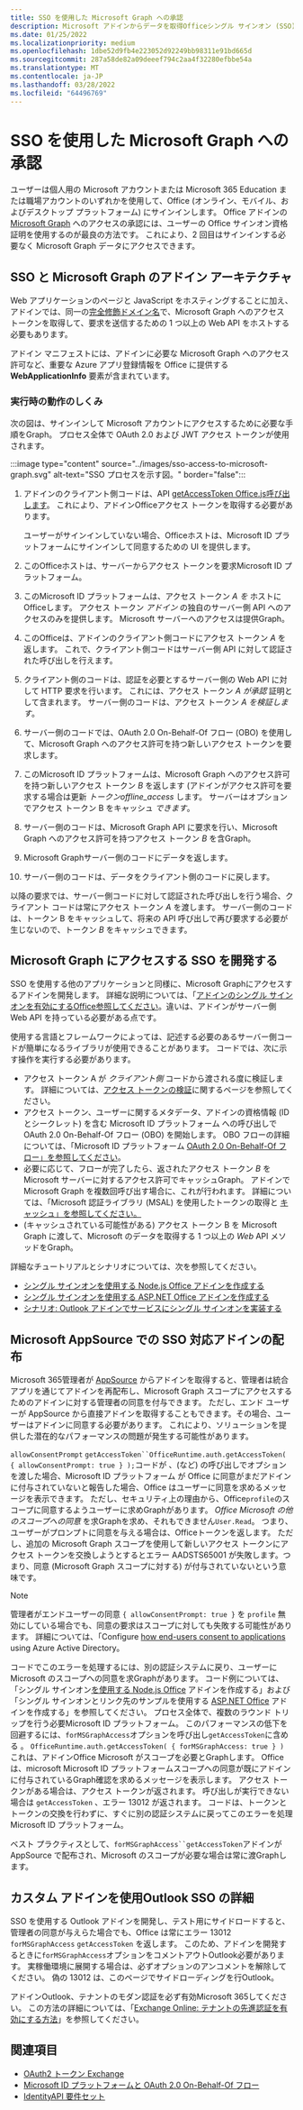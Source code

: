 ```yaml
---
title: SSO を使用した Microsoft Graph への承認
description: Microsoft アドインからデータを取得Officeシングル サインオン (SSO) を使用する方法について説明Graph。
ms.date: 01/25/2022
ms.localizationpriority: medium
ms.openlocfilehash: 1dbe52d9fb4e223052d92249bb98311e91bd665d
ms.sourcegitcommit: 287a58de82a09deeef794c2aa4f32280efbbe54a
ms.translationtype: MT
ms.contentlocale: ja-JP
ms.lasthandoff: 03/28/2022
ms.locfileid: "64496769"
---
```

# <a name="authorize-to-microsoft-graph-with-sso"></a>SSO を使用した Microsoft Graph への承認

ユーザーは個人用の Microsoft アカウントまたは Microsoft 365 Education または職場アカウントのいずれかを使用して、Office (オンライン、モバイル、およびデスクトップ プラットフォーム) にサインインします。 Office アドインの [Microsoft Graph](https://developer.microsoft.com/graph/docs) へのアクセスの承認には、ユーザーの Office サインオン資格証明を使用するのが最良の方法です。 これにより、2 回目はサインインする必要なく Microsoft Graph データにアクセスできます。

## <a name="add-in-architecture-for-sso-and-microsoft-graph"></a>SSO と Microsoft Graph のアドイン アーキテクチャ

Web アプリケーションのページと JavaScript をホスティングすることに加え、アドインでは、同一の[完全修飾ドメイン名](/windows/desktop/DNS/f-gly#_dns_fully_qualified_domain_name_fqdn__gly)で、Microsoft Graph へのアクセス トークンを取得して、要求を送信するための 1 つ以上の Web API をホストする必要もあります。

アドイン マニフェストには、アドインに必要な Microsoft Graph へのアクセス許可など、重要な Azure アプリ登録情報を Office に提供する **WebApplicationInfo** 要素が含まれています。

### <a name="how-it-works-at-runtime"></a>実行時の動作のしくみ

次の図は、サインインして Microsoft アカウントにアクセスするために必要な手順をGraph。 プロセス全体で OAuth 2.0 および JWT アクセス トークンが使用されます。

:::image type="content" source="../images/sso-access-to-microsoft-graph.svg" alt-text="SSO プロセスを示す図。" border="false":::

1. アドインのクライアント側コードは、API [getAccessToken Office.js呼び出します](/javascript/api/office-runtime/officeruntime.auth#office-runtime-officeruntime-auth-getaccesstoken-member(1))。 これにより、アドインOfficeアクセス トークンを取得する必要があります。

    ユーザーがサインインしていない場合、Officeホストは、Microsoft ID プラットフォームにサインインして同意するための UI を提供します。

2. このOfficeホストは、サーバーからアクセス トークンを要求Microsoft ID プラットフォーム。
3. このMicrosoft ID プラットフォームは、アクセス トークン *A を* ホストにOfficeします。 アクセス トークン *アドイン* の独自のサーバー側 API へのアクセスのみを提供します。 Microsoft サーバーへのアクセスは提供Graph。
4. このOfficeは、アドインのクライアント側コードにアクセス トークン *A* を返します。 これで、クライアント側コードはサーバー側 API に対して認証された呼び出しを行えます。
5. クライアント側のコードは、認証を必要とするサーバー側の Web API に対して HTTP 要求を行います。 これには、アクセス トークン *A が承認* 証明として含まれます。 サーバー側のコードは、アクセス トークン *A を検証します*。
6. サーバー側のコードでは、OAuth 2.0 On-Behalf-Of フロー (OBO) を使用して、Microsoft Graph へのアクセス許可を持つ新しいアクセス トークンを要求します。
7. このMicrosoft ID プラットフォームは、Microsoft Graph へのアクセス許可を持つ新しいアクセス トークン *B* を返します (アドインがアクセス許可を要求する場合は更新 *トークンoffline_access* します。 サーバーはオプションでアクセス トークン B をキャッシュ *できます*。
8. サーバー側のコードは、Microsoft Graph API に要求を行い、Microsoft Graph へのアクセス許可を持つアクセス トークン *B* を含Graph。
9. Microsoft Graphサーバー側のコードにデータを返します。
10. サーバー側のコードは、データをクライアント側のコードに戻します。

以降の要求では、サーバー側コードに対して認証された呼び出しを行う場合、クライアント コードは常にアクセス トークン *A* を渡します。 サーバー側のコードは、トークン B をキャッシュして、将来の API 呼び出しで再び要求する必要が生じないので、トークン *B* をキャッシュできます。

## <a name="develop-an-sso-add-in-that-accesses-microsoft-graph"></a>Microsoft Graph にアクセスする SSO を開発する

SSO を使用する他のアプリケーションと同様に、Microsoft Graphにアクセスするアドインを開発します。 詳細な説明については、「[アドインのシングル サインオンを有効にするOffice参照してください](../develop/sso-in-office-add-ins.md)。違いは、アドインがサーバー側 Web API を持っている必要がある点です。

使用する言語とフレームワークによっては、記述する必要のあるサーバー側コードが簡単になるライブラリが使用できることがあります。 コードでは、次に示す操作を実行する必要があります。

* アクセス トークン A が *クライアント側* コードから渡される度に検証します。 詳細については、[アクセス トークンの検証](sso-in-office-add-ins.md#pass-the-access-token-to-server-side-code)に関するページを参照してください。
* アクセス トークン、ユーザーに関するメタデータ、アドインの資格情報 (ID とシークレット) を含む Microsoft ID プラットフォーム への呼び出しで OAuth 2.0 On-Behalf-Of フロー (OBO) を開始します。 OBO フローの詳細については、「Microsoft ID プラットフォーム [OAuth 2.0 On-Behalf-Of フロー」を参照してください](/azure/active-directory/develop/v2-oauth2-on-behalf-of-flow)。
* 必要に応じて、フローが完了したら、返されたアクセス トークン *B* を Microsoft サーバーに対するアクセス許可でキャッシュGraph。 アドインで Microsoft Graph を複数回呼び出す場合に、これが行われます。 詳細については、「Microsoft 認証ライブラリ (MSAL) を使用したトークンの取得と [キャッシュ」を参照してください。](/azure/active-directory/develop/msal-acquire-cache-tokens)
* (キャッシュされている可能性がある) アクセス トークン B を Microsoft Graph に渡して、Microsoft のデータを取得する 1 つ以上の *Web* API メソッドをGraph。

詳細なチュートリアルとシナリオについては、次を参照してください。

* [シングル サインオンを使用する Node.js Office アドインを作成する](create-sso-office-add-ins-nodejs.md)
* [シングル サインオンを使用する ASP.NET Office アドインを作成する](create-sso-office-add-ins-aspnet.md)
* [シナリオ: Outlook アドインでサービスにシングル サインオンを実装する](../outlook/implement-sso-in-outlook-add-in.md)

## <a name="distributing-sso-enabled-add-ins-in-microsoft-appsource"></a>Microsoft AppSource での SSO 対応アドインの配布

Microsoft 365管理者が [AppSource](https://appsource.microsoft.com) からアドインを取得すると、管理者は統合アプリを通じてアドインを再配布し、[](/microsoft-365/admin/manage/test-and-deploy-microsoft-365-apps)Microsoft Graph スコープにアクセスするためのアドインに対する管理者の同意を付与できます。 ただし、エンド ユーザーが AppSource から直接アドインを取得することもできます。その場合、ユーザーはアドインに同意する必要があります。 これにより、ソリューションを提供した潜在的なパフォーマンスの問題が発生する可能性があります。

`allowConsentPrompt` `getAccessToken``OfficeRuntime.auth.getAccessToken( { allowConsentPrompt: true } );`コードが 、(など) の呼び出しでオプションを渡した場合、Microsoft ID プラットフォーム が Office に同意がまだアドインに付与されていないと報告した場合、Office はユーザーに同意を求めるメッセージを表示できます。 ただし、セキュリティ上の理由から、Office`profile`のスコープに同意するようユーザーに求めGraphがあります。 *Office Microsoft の他のスコープへの同意* を求Graphを求め、それもできません`User.Read`。 つまり、ユーザーがプロンプトに同意を与える場合は、Officeトークンを返します。 ただし、追加の Microsoft Graph スコープを使用して新しいアクセス トークンにアクセス トークンを交換しようとするとエラー AADSTS65001 が失敗します。つまり、同意 (Microsoft Graph スコープに対する) が付与されていないという意味です。

> [!NOTE]
> 管理者がエンドユーザーの同意 `{ allowConsentPrompt: true }` を `profile` 無効にしている場合でも、同意の要求はスコープに対しても失敗する可能性があります。 詳細については、「Configure [how end-users consent to applications](/azure/active-directory/manage-apps/configure-user-consent) using Azure Active Directory。

コードでこのエラーを処理するには、別の認証システムに戻り、ユーザーに Microsoft のスコープへの同意を求Graphがあります。 コード例については、「シングル サインオン[を使用する Node.js Office](create-sso-office-add-ins-nodejs.md) アドインを作成する」および「シングル サインオンとリンク先のサンプルを使用する [ASP.NET Office](create-sso-office-add-ins-aspnet.md) アドインを作成する」を参照してください。 プロセス全体で、複数のラウンド トリップを行う必要Microsoft ID プラットフォーム。 このパフォーマンスの低下を回避するには、`forMSGraphAccess`オプションを呼び出し`getAccessToken`に含める 。 `OfficeRuntime.auth.getAccessToken( { forMSGraphAccess: true } )` これは、アドインOffice Microsoft がスコープを必要とGraphします。 Officeは、microsoft Microsoft ID プラットフォームスコープへの同意が既にアドインに付与されているGraph確認を求めるメッセージを表示します。 アクセス トークンがある場合は、アクセス トークンが返されます。 呼び出しが実行できない場合は `getAccessToken` 、エラー 13012 が返されます。 コードは、トークンとトークンの交換を行わずに、すぐに別の認証システムに戻ってこのエラーを処理Microsoft ID プラットフォーム。

ベスト プラクティスとして、`forMSGraphAccess``getAccessToken`アドインが AppSource で配布され、Microsoft のスコープが必要な場合は常に渡Graphします。

## <a name="details-on-sso-with-an-outlook-add-in"></a>カスタム アドインを使用Outlook SSO の詳細

SSO を使用する Outlook アドインを開発し、テスト用にサイドロードすると、管理者の同意が与えらた場合でも、Office は常にエラー 13012 `forMSGraphAccess` `getAccessToken` を返します。 このため、アドインを開発するときに`forMSGraphAccess`オプションをコメントアウトOutlook必要があります。 実稼働環境に展開する場合は、必ずオプションのアンコメントを解除してください。 偽の 13012 は、このページでサイドローディングを行Outlook。

アドインOutlook、テナントのモダン認証を必ず有効Microsoft 365してください。 この方法の詳細については、「[Exchange Online: テナントの先進認証を有効にする方法](https://social.technet.microsoft.com/wiki/contents/articles/32711.exchange-online-how-to-enable-your-tenant-for-modern-authentication.aspx)」を参照してください。

## <a name="see-also"></a>関連項目

* [OAuth2 トークン Exchange](https://tools.ietf.org/html/draft-ietf-oauth-token-exchange-02)
* [Microsoft ID プラットフォームと OAuth 2.0 On-Behalf-Of フロー](/azure/active-directory/develop/v2-oauth2-on-behalf-of-flow)
* [IdentityAPI 要件セット](/javascript/api/requirement-sets/common/identity-api-requirement-sets)
